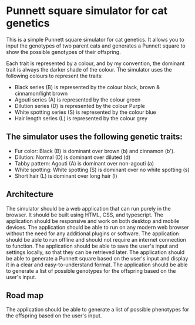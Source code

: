 # Punnett square simulator for cat genetics

This is a simple Punnett square simulator for cat genetics. It allows you to input the genotypes of two parent cats and generates a Punnett square to show the possible genotypes of their offspring.

Each trait is represented by a colour, and by my convention, the dominant trait is always the darker shade of the colour. The simulator uses the following colours to represent the traits:

- Black series (B) is represented by the colour black, brown & cinnamon/light brown
- Agouti series (A) is represented by the colour green
- Dilution series (D) is represented by the colour Purple
- White spotting series (S) is represented by the colour blue
- Hair length series (L) is represented by the colour grey
  
## The simulator uses the following genetic traits:

- Fur color: Black (B) is dominant over brown (b) and cinnamon (b').
- Dilution: Normal (D) is dominant over diluted (d)
- Tabby pattern: Agouti (A) is dominant over non-agouti (a)
- White spotting: White spotting (S) is dominant over no white spotting (s)
- Short hair (L) is dominant over long hair (l)

## Architecture

The simulator should be a web application that can run purely in the browser. It should be built using HTML, CSS, and typescript. The application should be responsive and work on both desktop and mobile devices.
The application should be able to run on any modern web browser without the need for any additional plugins or software. The application should be able to run offline and should not require an internet connection to function.
The application should be able to save the user's input and settings locally, so that they can be retrieved later. The application should be able to generate a Punnett square based on the user's input and display it in a clear and easy-to-understand format. The application should be able to generate a list of possible genotypes for the offspring based on the user's input.

## Road map

The application should be able to generate a list of possible phenotypes for the offspring based on the user's input.